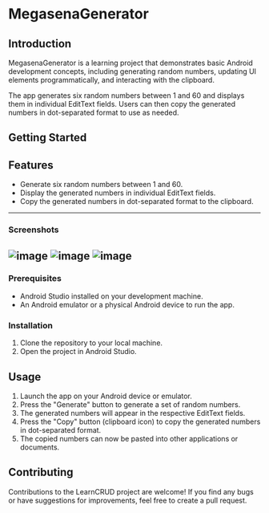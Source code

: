 # MegasenaGenerator

## Introduction

MegasenaGenerator is a learning project that demonstrates basic Android development concepts, including generating random numbers, updating UI elements programmatically, and interacting with the clipboard.

The app generates six random numbers between 1 and 60 and displays them in individual EditText fields. Users can then copy the generated numbers in dot-separated format to use as needed.

## Getting Started
## Features

- Generate six random numbers between 1 and 60.
- Display the generated numbers in individual EditText fields.
- Copy the generated numbers in dot-separated format to the clipboard.
---
### Screenshots

![image](https://github.com/limafgustavo/MegasenaGenerator/assets/136847064/b87fc6e1-9622-4cf6-896a-a85049ab32ad)
![image](https://github.com/limafgustavo/MegasenaGenerator/assets/136847064/bd158e92-72d7-4b10-b89a-dff0c6e08299)
![image](https://github.com/limafgustavo/MegasenaGenerator/assets/136847064/96f9ea09-c993-4eb9-881f-9f054df67ee5)
---
### Prerequisites

- Android Studio installed on your development machine.
- An Android emulator or a physical Android device to run the app.

### Installation

1. Clone the repository to your local machine.
2. Open the project in Android Studio.

## Usage

1. Launch the app on your Android device or emulator.
2. Press the "Generate" button to generate a set of random numbers.
3. The generated numbers will appear in the respective EditText fields.
4. Press the "Copy" button (clipboard icon) to copy the generated numbers in dot-separated format.
5. The copied numbers can now be pasted into other applications or documents.

## Contributing

Contributions to the LearnCRUD project are welcome! If you find any bugs or have suggestions for improvements, feel free to create a pull request.


